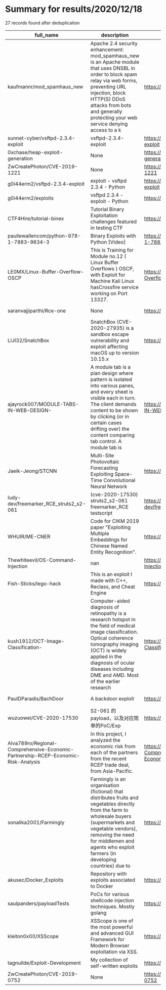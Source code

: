 
# Summary for results/2020/12/18
    
27 records found after deduplication

| full_name | description | html_url | matched_list | matched_count | pushed_at | size | stargazers_count | language | forks_count |
|-----------------------------------------------------------------------------------|------------------------------------------------------------------------------------------------------------------------------------------------------------------------------------------------------------------------------------------------------------------|------------------------------------------------------------------------------------------------------|-----------------------|-----------------|---------------------------|--------|--------------------|------------------|---------------|
| kaufmannr/mod_spamhaus_new | Apache 2.4 security enhancement: mod_spamhaus_new is an Apache module that uses DNSBL in order to block spam relay via web forms, preventing URL injection, block HTTP(S) DDoS attacks from bots and generally protecting your web service denying access to a k | https://github.com/kaufmannr/mod_spamhaus_new | ['exploit'] | 1 | 2020-12-18 10:50:23+00:00 | 43 | 5 | C | 1 |
| sunnet-cyber/vsftpd-2.3.4-exploit | vsftpd-2.3.4-exploit | https://github.com/sunnet-cyber/vsftpd-2.3.4-exploit | ['exploit'] | 1 | 2020-12-18 08:12:58+00:00 | 2 | 0 | Python | 0 |
| 0xchase/heap-exploit-generation | None | https://github.com/0xchase/heap-exploit-generation | ['exploit'] | 1 | 2020-12-18 22:39:42+00:00 | 2 | 0 | | 0 |
| ZwCreatePhoton/CVE-2019-1221 | None | https://github.com/ZwCreatePhoton/CVE-2019-1221 | ['cve-2'] | 1 | 2020-12-18 22:43:26+00:00 | 10 | 0 | HTML | 0 |
| g0i44erm2/vsftpd-2.3.4-exploit | exploit - vsftpd 2.3.4 - Python | https://github.com/g0i44erm2/vsftpd-2.3.4-exploit | ['exploit'] | 1 | 2020-12-18 22:08:16+00:00 | 0 | 0 | | 0 |
| g0i44erm2/exploits | vsftpd 2.3.4 - exploit - Python | https://github.com/g0i44erm2/exploits | ['exploit'] | 1 | 2020-12-18 21:26:25+00:00 | 0 | 0 | | 0 |
| CTF4Hire/tutorial-binex | Tutorial Binary Exploitation challenges featured in testing CTF | https://github.com/CTF4Hire/tutorial-binex | ['exploit'] | 1 | 2020-12-18 21:27:18+00:00 | 30 | 2 | C | 0 |
| paullewallencom/python-978-1-7883-9834-3 | Binary Exploits with Python [Video] | https://github.com/paullewallencom/python-978-1-7883-9834-3 | ['exploit'] | 1 | 2020-12-18 18:52:11+00:00 | 0 | 1 | | 0 |
| LE0MX/Linux-Buffer-Overflow-OSCP | This is Training for Module no.12 ( Linux Buffer Overflows ) OSCP, with Exploit for Machine Kali Linux hasCrossfire service working on Port 13327. | https://github.com/LE0MX/Linux-Buffer-Overflow-OSCP | ['exploit'] | 1 | 2020-12-18 17:25:42+00:00 | 7 | 0 | Python | 0 |
| saranvajjiparthi/Rce-one | None | https://github.com/saranvajjiparthi/Rce-one | ['rce'] | 1 | 2020-12-18 16:56:57+00:00 | 19 | 0 | CSS | 0 |
| LIJI32/SnatchBox | SnatchBox (CVE-2020-27935) is a sandbox escape vulnerability and exploit affecting macOS up to version 10.15.x | https://github.com/LIJI32/SnatchBox | ['exploit'] | 1 | 2020-12-18 14:41:09+00:00 | 6 | 24 | Objective-C | 3 |
| ajayrock007/MODULE-TABS-IN-WEB-DESIGN- | A module tab is a plan design where pattern is isolated into various panes, and every sheet is visible each in turn. The client demands content to be shown by clicking (or in certain cases drifting over) the content comparing tab control. A module tab is | https://github.com/ajayrock007/MODULE-TABS-IN-WEB-DESIGN- | ['exploit'] | 1 | 2020-12-18 12:49:53+00:00 | 1 | 0 | | 0 |
| Jaeik-Jeong/STCNN | Multi-Site Photovoltaic Forecasting Exploiting Space-Time Convolutional Neural Network | https://github.com/Jaeik-Jeong/STCNN | ['exploit'] | 1 | 2020-12-18 10:09:35+00:00 | 66942 | 0 | Jupyter Notebook | 0 |
| ludy-dev/freemarker_RCE_struts2_s2-061 | (cve-2020-17530) struts2_s2-061 freemarker_RCE testscript | https://github.com/ludy-dev/freemarker_RCE_struts2_s2-061 | ['rce'] | 1 | 2020-12-18 07:05:29+00:00 | 2 | 0 | Python | 0 |
| WHUIR/ME-CNER | Code for CIKM 2019 paper "Exploiting Multiple Embeddings for Chinese Named Entity Recognition". | https://github.com/WHUIR/ME-CNER | ['exploit'] | 1 | 2020-12-18 07:39:04+00:00 | 8162 | 19 | Python | 4 |
| Thewhiteevil/OS-Command-Injection | nan | https://github.com/Thewhiteevil/OS-Command-Injection | ['command injection'] | 1 | 2020-12-18 05:07:18+00:00 | 5 | 0 | nan | 0 |
| Fish-Sticks/lego-hack | This is an exploit I made with C++, Reclass, and Cheat Engine | https://github.com/Fish-Sticks/lego-hack | ['exploit'] | 1 | 2020-12-18 04:43:10+00:00 | 6 | 0 | C++ | 0 |
| kush1912/OCT-Image-Classification- | Computer-aided diagnosis of retinopathy is a research hotspot in the field of medical image classification. Optical coherence tomography imaging (OCT) is widely applied in the diagnosis of ocular diseases including DME and AMD. Most of the earlier research | https://github.com/kush1912/OCT-Image-Classification- | ['exploit'] | 1 | 2020-12-18 01:33:37+00:00 | 20483 | 1 | Jupyter Notebook | 1 |
| PaulDParadis/BachDoor | A backdoor exploit | https://github.com/PaulDParadis/BachDoor | ['exploit'] | 1 | 2020-12-18 02:16:31+00:00 | 2 | 0 | Python | 0 |
| wuzuowei/CVE-2020-17530 | S2-061 的payload，以及对应简单的PoC/Exp | https://github.com/wuzuowei/CVE-2020-17530 | ['cve poc', 'cve-2'] | 2 | 2020-12-18 00:57:50+00:00 | 47 | 43 | Python | 20 |
| Alva789ro/Regional-Comprehensive-Economic-Partnership-RCEP-Economic-Risk-Analysis | In this project, I analyzed the economic risk from each of the partners from the recent RCEP trade deal, from Asia-Pacific. | https://github.com/Alva789ro/Regional-Comprehensive-Economic-Partnership-RCEP-Economic-Risk-Analysis | ['rce'] | 1 | 2020-12-18 23:29:04+00:00 | 884 | 1 | Python | 0 |
| sonalika2001/Farmingly | Farmingly is an organisation (fictional) that distributes fruits and vegetables directly from the farm to wholesale buyers (supermarkets and vegetable vendors), removing the need for middlemen and agents who exploit farmers (in developing countries) due to | https://github.com/sonalika2001/Farmingly | ['exploit'] | 1 | 2020-12-18 13:48:13+00:00 | 50878 | 0 | HTML | 0 |
| akusec/Docker_Exploits | Repository with exploits associated to Docker | https://github.com/akusec/Docker_Exploits | ['exploit'] | 1 | 2020-12-18 21:17:40+00:00 | 56 | 2 | C | 0 |
| saulpanders/payloadTests | PoCs for various shellcode injection techniques. Mostly golang | https://github.com/saulpanders/payloadTests | ['shellcode'] | 1 | 2020-12-18 03:15:16+00:00 | 3973 | 1 | Go | 1 |
| kleiton0x00/XSScope | XSScope is one of the most powerful and advanced GUI Framework for Modern Browser exploitation via XSS. | https://github.com/kleiton0x00/XSScope | ['exploit'] | 1 | 2020-12-18 11:04:46+00:00 | 493 | 126 | HTML | 37 |
| tagnullde/Exploit-Development | My collection of self-written exploits | https://github.com/tagnullde/Exploit-Development | ['exploit'] | 1 | 2020-12-18 07:53:58+00:00 | 4827 | 14 | Python | 5 |
| ZwCreatePhoton/CVE-2019-0752 | None | https://github.com/ZwCreatePhoton/CVE-2019-0752 | ['cve-2'] | 1 | 2020-12-18 23:04:59+00:00 | 3 | 2 | HTML | 1 |
